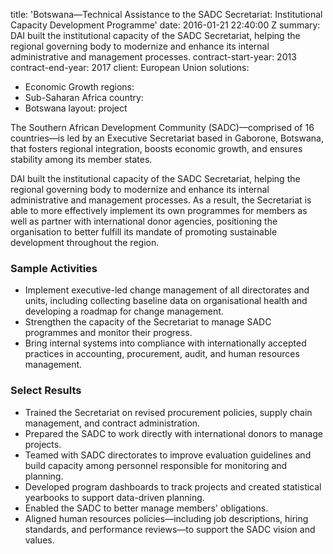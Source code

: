 
title: 'Botswana—Technical Assistance to the SADC Secretariat: Institutional Capacity
  Development Programme'
date: 2016-01-21 22:40:00 Z
summary: DAI built the institutional capacity of the  SADC Secretariat, helping the
  regional governing body to modernize and enhance its internal administrative and
  management processes.
contract-start-year: 2013
contract-end-year: 2017
client: European Union
solutions:
- Economic Growth
regions:
- Sub-Saharan Africa
country:
- Botswana
layout: project


The Southern African Development Community (SADC)—comprised of 16 countries—is led by an Executive Secretariat based in Gaborone, Botswana, that fosters regional integration, boosts economic growth, and ensures stability among its member states.

DAI built the institutional capacity of the SADC Secretariat, helping the regional governing body to modernize and enhance its internal administrative and management processes. As a result, the Secretariat is able to more effectively implement its own programmes for members as well as partner with international donor agencies, positioning the organisation to better fulfill its mandate of promoting sustainable development throughout the region.

### Sample Activities

* Implement executive-led change management of all directorates and units, including collecting baseline data on organisational health and developing a roadmap for change management.
* Strengthen the capacity of the Secretariat to manage SADC programmes and monitor their progress.
* Bring internal systems into compliance with internationally accepted practices in accounting, procurement, audit, and human resources management.

### Select Results

* Trained the Secretariat on revised procurement policies, supply chain management, and contract administration.
* Prepared the SADC to work directly with international donors to manage projects.
* Teamed with SADC directorates to improve evaluation guidelines and build capacity among personnel responsible for monitoring and planning.
* Developed program dashboards to track projects and created statistical yearbooks to support data-driven planning.
* Enabled the SADC to better manage members' obligations.
* Aligned human resources policies—including job descriptions, hiring standards, and performance reviews—to support the SADC vision and values.

